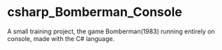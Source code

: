 # csharp_Bomberman_Console
A small training project, the game Bomberman(1983) running entirely on console, made with the C# language.
